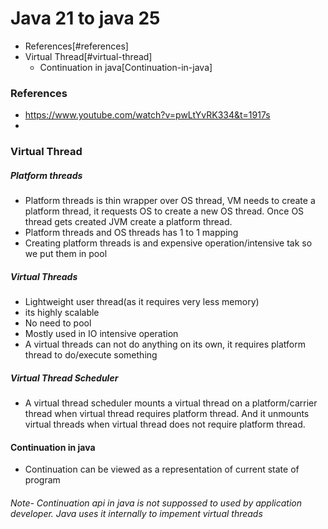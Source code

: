 # Java 21 to java 25

- References[#references]
- Virtual Thread[#virtual-thread]
   - Continuation in java[Continuation-in-java]


### References
- https://www.youtube.com/watch?v=pwLtYvRK334&t=1917s
- 
### Virtual Thread
##### Platform threads
- Platform threads is thin wrapper over OS thread, VM needs to create a platform thread, it requests OS to create a new OS thread. Once OS thread gets created JVM create a platform thread.
- Platform threads and OS threads has 1 to 1 mapping
- Creating platform threads is and expensive operation/intensive tak so we put them in pool

##### Virtual Threads
- Lightweight user thread(as it requires very less memory)
- its highly scalable
- No need to pool
- Mostly used in IO intensive operation
- A virtual threads can not do anything on its own, it requires platform thread to do/execute something
  
##### Virtual Thread Scheduler
- A virtual thread scheduler mounts a virtual thread on a platform/carrier thread when virtual thread requires platform thread. And it unmounts virtual threads when virtual thread does not require platform thread.
  
#### Continuation in java
- Continuation can be viewed as a representation of current state of program
###### Note- Continuation api in java is not suppossed to used by application developer. Java uses it internally to impement virtual threads



